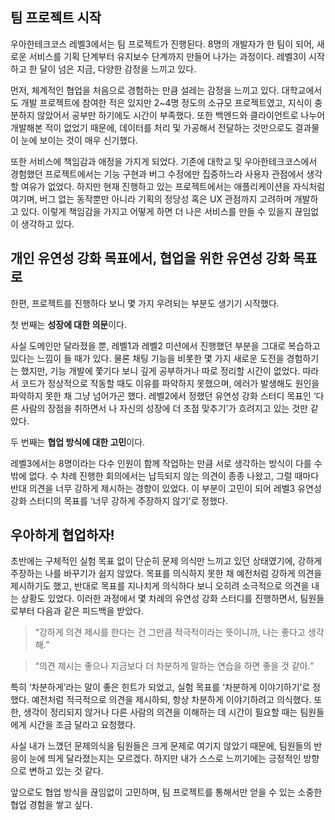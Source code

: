## 팀 프로젝트 시작

우아한테크코스 레벨3에서는 팀 프로젝트가 진행된다. 8명의 개발자가 한 팀이 되어, 새로운 서비스를 기획 단계부터 유지보수 단계까지 만들어 나가는 과정이다. 레벨3이 시작하고 한 달이 넘은 지금, 다양한 감정을 느끼고 있다.

먼저, 체계적인 협업을 처음으로 경험하는 만큼 설레는 감정을 느끼고 있다. 대학교에서도 개발 프로젝트에 참여한 적은 있지만 2~4명 정도의 소규모 프로젝트였고, 지식이 충분하지 않았어서 공부만 하기에도 시간이 부족했다. 또한 백엔드와 클라이언트로 나누어 개발해본 적이 없었기 때문에, 데이터를 처리 및 가공해서 전달하는 것만으로도 결과물이 눈에 보이는 것이 매우 신기했다.

또한 서비스에 책임감과 애정을 가지게 되었다. 기존에 대학교 및 우아한테크코스에서 경험했던 프로젝트에서는 기능 구현과 버그 수정에만 집중하느라 사용자 관점에서 생각할 여유가 없었다. 하지만 현재 진행하고 있는 프로젝트에서는 애플리케이션을 자식처럼 여기며, 버그 없는 동작뿐만 아니라 기획의 정당성 혹은 UX 관점까지 고려하며 개발하고 있다. 이렇게 책임감을 가지고 어떻게 하면 더 나은 서비스를 만들 수 있을지 끊임없이 생각하고 있다.

## 개인 유연성 강화 목표에서, 협업을 위한 유연성 강화 목표로

한편, 프로젝트를 진행하다 보니 몇 가지 우려되는 부분도 생기기 시작했다.

첫 번째는 **성장에 대한 의문**이다.

사실 도메인만 달라졌을 뿐, 레벨1과 레벨2 미션에서 진행했던 부분을 그대로 복습하고 있다는 느낌이 들 때가 있다. 물론 채팅 기능을 비롯한 몇 가지 새로운 도전을 경험하기는 했지만, 기능 개발에 쫓기다 보니 깊게 공부하거나 따로 정리할 시간이 없었다. 따라서 코드가 정상적으로 작동할 때도 이유를 파악하지 못했으며, 에러가 발생해도 원인을 파악하지 못한 채 그냥 넘어가곤 했다. 레벨2에서 정했던 유연성 강화 스터디 목표인 ‘다른 사람의 장점을 취하면서 나 자신의 성장에 더 초점 맞추기’가 흐려지고 있는 것만 같았다.

두 번째는 **협업 방식에 대한 고민**이다.

레벨3에서는 8명이라는 다수 인원이 함께 작업하는 만큼 서로 생각하는 방식이 다를 수밖에 없다. 수 차례 진행한 회의에서는 납득되지 않는 의견이 종종 나왔고, 그럴 때마다 반대 의견을 너무 강하게 제시하는 경향이 있었다. 이 부분이 고민이 되어 레벨3 유연성 강화 스터디의 목표를 ‘너무 강하게 주장하지 않기’로 정했다.

## 우아하게 협업하자!

초반에는 구체적인 실험 목표 없이 단순히 문제 의식만 느끼고 있던 상태였기에, 강하게 주장하는 나를 바꾸기가 쉽지 않았다. 목표를 의식하지 못한 채 예전처럼 강하게 의견을 제시하기도 했고, 반대로 목표를 지나치게 의식하다 보니 오히려 소극적으로 의견을 내는 상황도 있었다. 이러한 과정에서 몇 차례의 유연성 강화 스터디를 진행하면서, 팀원들로부터 다음과 같은 피드백을 받았다.

> “강하게 의견 제시를 한다는 건 그만큼 적극적이라는 뜻이니까, 나는 좋다고 생각해.”

> “의견 제시는 좋으나 지금보다 더 차분하게 말하는 연습을 하면 좋을 것 같아.”

특히 ‘차분하게’라는 말이 좋은 힌트가 되었고, 실험 목표를 ‘차분하게 이야기하기’로 정했다. 예전처럼 적극적으로 의견을 제시하되, 항상 차분하게 이야기하려고 의식했다. 또한, 생각이 정리되지 않거나 다른 사람의 의견을 이해하는 데 시간이 필요할 때는 팀원들에게 시간을 조금 달라고 요청했다.

사실 내가 느꼈던 문제의식을 팀원들은 크게 문제로 여기지 않았기 때문에, 팀원들의 반응이 눈에 띄게 달라졌는지는 모르겠다. 하지만 내가 스스로 느끼기에는 긍정적인 방향으로 변하고 있는 것 같다.

앞으로도 협업 방식을 끊임없이 고민하며, 팀 프로젝트를 통해서만 얻을 수 있는 소중한 협업 경험을 쌓고 싶다.

